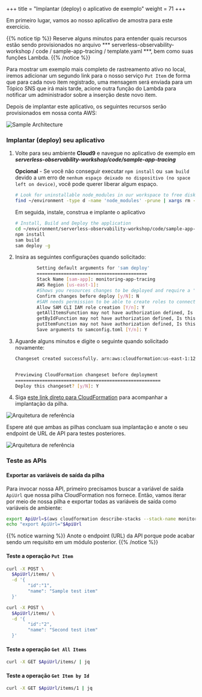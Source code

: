 +++
title = "Implantar (deploy) o aplicativo de exemplo"
weight = 71
+++

Em primeiro lugar, vamos ao nosso aplicativo de amostra para este exercício.

{{% notice tip %}}
Reserve alguns minutos para entender quais recursos estão sendo provisionados no arquivo *** serverless-observability-workshop / code / sample-app-tracing / template.yaml ***, bem como suas funções Lambda.
{{% /notice %}}

Para mostrar um exemplo mais completo de rastreamento ativo no local, iremos adicionar um segundo link para o nosso serviço `Put Item` de forma que para cada novo item registrado, uma mensagem será enviada para um Tópico SNS que irá mais tarde, acione outra função do Lambda para notificar um administrador sobre a inserção deste novo item.

Depois de implantar este aplicativo, os seguintes recursos serão provisionados em nossa conta AWS:

![Sample Architecture](/images/tracing_app.png?width=40pc)

### Implantar (deploy) seu aplicativo

1. Volte para seu ambiente **Cloud9** e navegue no aplicativo de exemplo em ***serverless-observability-workshop/code/sample-app-tracing***

    **Opcional** - Se você não conseguir executar `npm install` ou` sam build` devido a um erro de `nenhum espaço deixado no dispositivo (no space left on device)`, você pode querer liberar algum espaço.

    ```sh
    # Look for uninstallable node_modules in our workspace to free disk space
    find ~/environment -type d -name 'node_modules' -prune | xargs rm -r
    ```

    Em seguida, instale, construa e implante o aplicativo

    ```sh
    # Install, Build and Deploy the application
    cd ~/environment/serverless-observability-workshop/code/sample-app-tracing
    npm install
    sam build
    sam deploy -g
    ```

1. Insira as seguintes configurações quando solicitado:

    ```sh
            Setting default arguments for 'sam deploy'
            =========================================
            Stack Name [sam-app]: monitoring-app-tracing
            AWS Region [us-east-1]: 
            #Shows you resources changes to be deployed and require a 'Y' to initiate deploy
            Confirm changes before deploy [y/N]: N
            #SAM needs permission to be able to create roles to connect to the resources in your template
            Allow SAM CLI IAM role creation [Y/n]: Y
            getAllItemsFunction may not have authorization defined, Is this okay? [y/N]: Y
            getByIdFunction may not have authorization defined, Is this okay? [y/N]: Y
            putItemFunction may not have authorization defined, Is this okay? [y/N]: Y
            Save arguments to samconfig.toml [Y/n]: Y 
    ```

1. Aguarde alguns minutos e digite o seguinte quando solicitado novamente:

    ```sh
    Changeset created successfully. arn:aws:cloudformation:us-east-1:1234567890:changeSet/samcli-deploy135353414/3d893bb8-2ecf-4491-9022-0644f5534da


    Previewing CloudFormation changeset before deployment
    ======================================================
    Deploy this changeset? [y/N]: Y
    ```
1. Siga [este link direto para CloudFormation](https://console.aws.amazon.com/cloudformation/home#/stacks?filteringText=sam-&filteringStatus=active&viewNested=true&hideStacks=false&stackId=) para acompanhar a implantação da pilha.

![Arquitetura de referência](/images/samstacks_tracing.png)

Espere até que ambas as pilhas concluam sua implantação e anote o seu endpoint de URL de API para testes posteriores.

![Arquitetura de referência](/images/samstackcomplete_tracing.png)

### Teste as APIs

#### Exportar as variáveis de saída da pilha

Para invocar nossa API, primeiro precisamos buscar a variável de saída `ApiUrl` que nossa pilha CloudFormation nos fornece. Então, vamos iterar por meio de nossa pilha e exportar todas as variáveis de saída como variáveis de ambiente:

```sh
export ApiUrl=$(aws cloudformation describe-stacks --stack-name monitoring-app-tracing --output json | jq '.Stacks[].Outputs[] | select(.OutputKey=="ApiUrl") | .OutputValue' | sed -e 's/^"//'  -e 's/"$//')
echo "export ApiUrl="$ApiUrl
```

{{% notice warning %}}
Anote o endpoint (URL) da API porque pode acabar sendo um requisito em um módulo posterior.
{{% /notice %}}


#### Teste a operação `Put Item`

```sh
curl -X POST \
  $ApiUrl/items/ \
  -d '{
        "id":"1",  
        "name": "Sample test item"
  }'

curl -X POST \
  $ApiUrl/items/ \
  -d '{
        "id":"2",  
        "name": "Second test item"
  }'
```

#### Teste a operação `Get All Items`

```sh
curl -X GET $ApiUrl/items/ | jq
```

#### Teste a operação `Get Item by Id`

```sh
curl -X GET $ApiUrl/items/1 | jq
```
